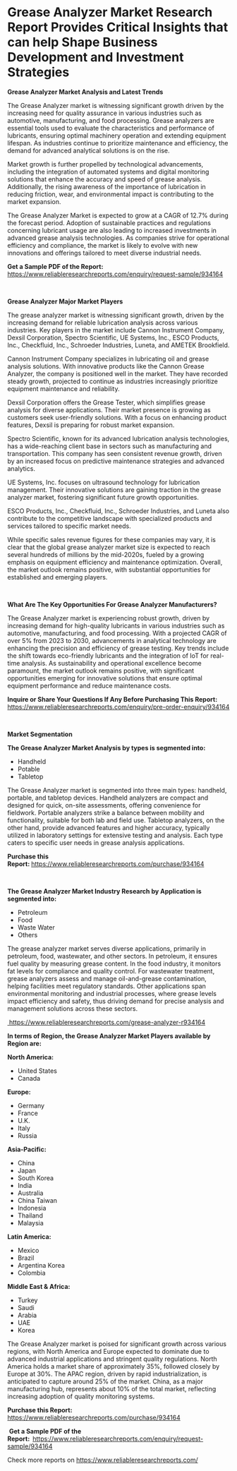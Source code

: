 <p><h1>Grease Analyzer Market Research Report Provides Critical Insights that can help Shape Business Development and Investment Strategies</h1></p><p><strong>Grease Analyzer Market Analysis and Latest Trends</strong></p>
<p><p>The Grease Analyzer market is witnessing significant growth driven by the increasing need for quality assurance in various industries such as automotive, manufacturing, and food processing. Grease analyzers are essential tools used to evaluate the characteristics and performance of lubricants, ensuring optimal machinery operation and extending equipment lifespan. As industries continue to prioritize maintenance and efficiency, the demand for advanced analytical solutions is on the rise.</p><p>Market growth is further propelled by technological advancements, including the integration of automated systems and digital monitoring solutions that enhance the accuracy and speed of grease analysis. Additionally, the rising awareness of the importance of lubrication in reducing friction, wear, and environmental impact is contributing to the market expansion.</p><p>The Grease Analyzer Market is expected to grow at a CAGR of 12.7% during the forecast period. Adoption of sustainable practices and regulations concerning lubricant usage are also leading to increased investments in advanced grease analysis technologies. As companies strive for operational efficiency and compliance, the market is likely to evolve with new innovations and offerings tailored to meet diverse industrial needs.</p></p>
<p><strong>Get a Sample PDF of the Report:&nbsp;</strong> <a href="https://www.reliableresearchreports.com/enquiry/request-sample/934164?utm_campaign=1674&utm_medium=2&utm_source=Github&utm_content=ia&utm_term=07032025&utm_id=grease-analyzer">https://www.reliableresearchreports.com/enquiry/request-sample/934164</a></p>
<p>&nbsp;</p>
<p><strong>Grease Analyzer Major Market Players</strong></p>
<p><p>The grease analyzer market is witnessing significant growth, driven by the increasing demand for reliable lubrication analysis across various industries. Key players in the market include Cannon Instrument Company, Dexsil Corporation, Spectro Scientific, UE Systems, Inc., ESCO Products, Inc., Checkfluid, Inc., Schroeder Industries, Luneta, and AMETEK Brookfield.</p><p>Cannon Instrument Company specializes in lubricating oil and grease analysis solutions. With innovative products like the Cannon Grease Analyzer, the company is positioned well in the market. They have recorded steady growth, projected to continue as industries increasingly prioritize equipment maintenance and reliability.</p><p>Dexsil Corporation offers the Grease Tester, which simplifies grease analysis for diverse applications. Their market presence is growing as customers seek user-friendly solutions. With a focus on enhancing product features, Dexsil is preparing for robust market expansion.</p><p>Spectro Scientific, known for its advanced lubrication analysis technologies, has a wide-reaching client base in sectors such as manufacturing and transportation. This company has seen consistent revenue growth, driven by an increased focus on predictive maintenance strategies and advanced analytics.</p><p>UE Systems, Inc. focuses on ultrasound technology for lubrication management. Their innovative solutions are gaining traction in the grease analyzer market, fostering significant future growth opportunities.</p><p>ESCO Products, Inc., Checkfluid, Inc., Schroeder Industries, and Luneta also contribute to the competitive landscape with specialized products and services tailored to specific market needs.</p><p>While specific sales revenue figures for these companies may vary, it is clear that the global grease analyzer market size is expected to reach several hundreds of millions by the mid-2020s, fueled by a growing emphasis on equipment efficiency and maintenance optimization. Overall, the market outlook remains positive, with substantial opportunities for established and emerging players.</p></p>
<p>&nbsp;</p>
<p><strong>What Are The Key Opportunities For Grease Analyzer Manufacturers?</strong></p>
<p><p>The Grease Analyzer market is experiencing robust growth, driven by increasing demand for high-quality lubricants in various industries such as automotive, manufacturing, and food processing. With a projected CAGR of over 5% from 2023 to 2030, advancements in analytical technology are enhancing the precision and efficiency of grease testing. Key trends include the shift towards eco-friendly lubricants and the integration of IoT for real-time analysis. As sustainability and operational excellence become paramount, the market outlook remains positive, with significant opportunities emerging for innovative solutions that ensure optimal equipment performance and reduce maintenance costs.</p></p>
<p><strong>Inquire or Share Your Questions If Any Before Purchasing This Report:</strong> <a href="https://www.reliableresearchreports.com/enquiry/pre-order-enquiry/934164?utm_campaign=1674&utm_medium=2&utm_source=Github&utm_content=ia&utm_term=07032025&utm_id=grease-analyzer">https://www.reliableresearchreports.com/enquiry/pre-order-enquiry/934164</a></p>
<p>&nbsp;</p>
<p><strong>Market Segmentation</strong></p>
<p><strong>The Grease Analyzer Market Analysis by types is segmented into:</strong></p>
<p><ul><li>Handheld </li><li>Potable </li><li>Tabletop </li></ul></p>
<p><p>The Grease Analyzer market is segmented into three main types: handheld, portable, and tabletop devices. Handheld analyzers are compact and designed for quick, on-site assessments, offering convenience for fieldwork. Portable analyzers strike a balance between mobility and functionality, suitable for both lab and field use. Tabletop analyzers, on the other hand, provide advanced features and higher accuracy, typically utilized in laboratory settings for extensive testing and analysis. Each type caters to specific user needs in grease analysis applications.</p></p>
<p><strong>Purchase this Report:&nbsp;</strong><a href="https://www.reliableresearchreports.com/purchase/934164?utm_campaign=1674&utm_medium=2&utm_source=Github&utm_content=ia&utm_term=07032025&utm_id=grease-analyzer">https://www.reliableresearchreports.com/purchase/934164</a></p>
<p>&nbsp;</p>
<p><strong>The Grease Analyzer Market Industry Research by Application is segmented into:</strong></p>
<p><ul><li>Petroleum </li><li>Food </li><li>Waste Water </li><li>Others </li></ul></p>
<p><p>The grease analyzer market serves diverse applications, primarily in petroleum, food, wastewater, and other sectors. In petroleum, it ensures fuel quality by measuring grease content. In the food industry, it monitors fat levels for compliance and quality control. For wastewater treatment, grease analyzers assess and manage oil-and-grease contamination, helping facilities meet regulatory standards. Other applications span environmental monitoring and industrial processes, where grease levels impact efficiency and safety, thus driving demand for precise analysis and management solutions across these sectors.</p></p>
<p><a href="https://www.reliableresearchreports.com/grease-analyzer-r934164?utm_campaign=1674&utm_medium=2&utm_source=Github&utm_content=ia&utm_term=07032025&utm_id=grease-analyzer">&nbsp;https://www.reliableresearchreports.com/grease-analyzer-r934164</a></p>
<p><strong>In terms of Region, the Grease Analyzer Market Players available by Region are:</strong></p>
<p>
    <p> <strong> North America: </strong>
        <ul>
            <li>United States</li>
            <li>Canada</li>
        </ul>
        </p> 
    <p> <strong> Europe: </strong>
        <ul>
            <li>Germany</li>
            <li>France</li>
            <li>U.K.</li>
            <li>Italy</li>
            <li>Russia</li>
        </ul>
        </p> 
    <p> <strong> Asia-Pacific: </strong>
        <ul>
            <li>China</li>
            <li>Japan</li>
            <li>South Korea</li>
            <li>India</li>
            <li>Australia</li>
            <li>China Taiwan</li>
            <li>Indonesia</li>
            <li>Thailand</li>
            <li>Malaysia</li>
        </ul>
        </p> 
    <p> <strong> Latin America: </strong>
        <ul>
            <li>Mexico</li>
            <li>Brazil</li>
            <li>Argentina Korea</li>
            <li>Colombia</li>
        </ul>
        </p> 
    <p> <strong> Middle East & Africa: </strong>
        <ul>
            <li>Turkey</li>
            <li>Saudi</li>
            <li>Arabia</li>
            <li>UAE</li>
            <li>Korea</li>
        </ul>
    </p>
    </p>
<p><p>The Grease Analyzer market is poised for significant growth across various regions, with North America and Europe expected to dominate due to advanced industrial applications and stringent quality regulations. North America holds a market share of approximately 35%, followed closely by Europe at 30%. The APAC region, driven by rapid industrialization, is anticipated to capture around 25% of the market. China, as a major manufacturing hub, represents about 10% of the total market, reflecting increasing adoption of quality monitoring systems.</p></p>
<p><strong>Purchase this Report: </strong><a href="https://www.reliableresearchreports.com/purchase/934164?utm_campaign=1674&utm_medium=2&utm_source=Github&utm_content=ia&utm_term=07032025&utm_id=grease-analyzer">https://www.reliableresearchreports.com/purchase/934164</a></p>
<p>&nbsp;<strong>Get a Sample PDF of the Report:&nbsp;&nbsp;</strong><a href="https://www.reliableresearchreports.com/enquiry/request-sample/934164?utm_campaign=1674&utm_medium=2&utm_source=Github&utm_content=ia&utm_term=07032025&utm_id=grease-analyzer">https://www.reliableresearchreports.com/enquiry/request-sample/934164</a></p>
<p><strong></strong></p>
<p>Check more reports on <a href="https://www.reliableresearchreports.com/?utm_campaign=1674&utm_medium=2&utm_source=Github&utm_content=ia&utm_term=07032025&utm_id=grease-analyzer">https://www.reliableresearchreports.com/</a></p>